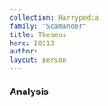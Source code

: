 ```yaml
---
collection: Harrypedia
family: "Scamander"
title: Theseus
hero: I0213
author:
layout: person
---
```


### Analysis
